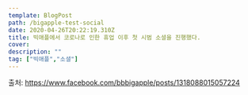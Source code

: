 ```yaml
---
template: BlogPost
path: /bigapple-test-social
date: 2020-04-26T20:22:19.310Z
title: 빅애플에서 코로나로 인한 휴업 이후 첫 시범 소셜을 진행했다.
cover: 
description: ""
tag: ["빅애플","소셜"]
---
```

출처: <https://www.facebook.com/bbbigapple/posts/1318088015057224>

